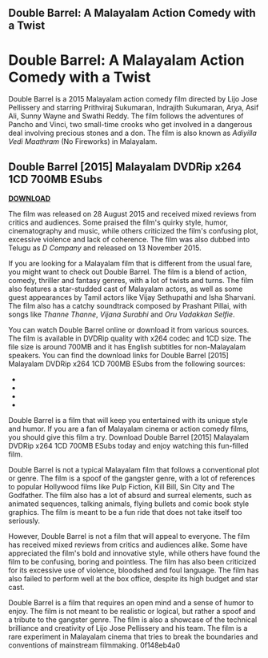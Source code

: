 ## Double Barrel: A Malayalam Action Comedy with a Twist

  
# Double Barrel: A Malayalam Action Comedy with a Twist
 
Double Barrel is a 2015 Malayalam action comedy film directed by Lijo Jose Pellissery and starring Prithviraj Sukumaran, Indrajith Sukumaran, Arya, Asif Ali, Sunny Wayne and Swathi Reddy. The film follows the adventures of Pancho and Vinci, two small-time crooks who get involved in a dangerous deal involving precious stones and a don. The film is also known as *Adiyilla Vedi Maathram* (No Fireworks) in Malayalam.
 
## Double Barrel [2015] Malayalam DVDRip x264 1CD 700MB ESubs


[**DOWNLOAD**](https://soawresotni.blogspot.com/?d=2tKCEz)

 
The film was released on 28 August 2015 and received mixed reviews from critics and audiences. Some praised the film's quirky style, humor, cinematography and music, while others criticized the film's confusing plot, excessive violence and lack of coherence. The film was also dubbed into Telugu as *D Company* and released on 13 November 2015.
 
If you are looking for a Malayalam film that is different from the usual fare, you might want to check out Double Barrel. The film is a blend of action, comedy, thriller and fantasy genres, with a lot of twists and turns. The film also features a star-studded cast of Malayalam actors, as well as some guest appearances by Tamil actors like Vijay Sethupathi and Isha Sharvani. The film also has a catchy soundtrack composed by Prashant Pillai, with songs like *Thanne Thanne*, *Vijana Surabhi* and *Oru Vadakkan Selfie*.
 
You can watch Double Barrel online or download it from various sources. The film is available in DVDRip quality with x264 codec and 1CD size. The file size is around 700MB and it has English subtitles for non-Malayalam speakers. You can find the download links for Double Barrel [2015] Malayalam DVDRip x264 1CD 700MB ESubs from the following sources:
 
- [^1^]: This site provides subtitles for various languages and movies. You can download the English subtitles for Double Barrel from this site.
- [^2^]: This site provides a direct download link for Double Barrel [2015] Malayalam DVDRip x264 1CD 700MB ESubs.
- [^3^]: This site provides a direct download link for Double Barrel [2015] Malayalam DVDRip x264 1CD 700MB ESubs.
- [^4^]: This site provides a direct download link for Double Barrel [2015] Malayalam DVDRip x264 1CD 700MB ESubs.

Double Barrel is a film that will keep you entertained with its unique style and humor. If you are a fan of Malayalam cinema or action comedy films, you should give this film a try. Download Double Barrel [2015] Malayalam DVDRip x264 1CD 700MB ESubs today and enjoy watching this fun-filled film.
  
Double Barrel is not a typical Malayalam film that follows a conventional plot or genre. The film is a spoof of the gangster genre, with a lot of references to popular Hollywood films like Pulp Fiction, Kill Bill, Sin City and The Godfather. The film also has a lot of absurd and surreal elements, such as animated sequences, talking animals, flying bullets and comic book style graphics. The film is meant to be a fun ride that does not take itself too seriously.
 
However, Double Barrel is not a film that will appeal to everyone. The film has received mixed reviews from critics and audiences alike. Some have appreciated the film's bold and innovative style, while others have found the film to be confusing, boring and pointless. The film has also been criticized for its excessive use of violence, bloodshed and foul language. The film has also failed to perform well at the box office, despite its high budget and star cast.
 
Double Barrel is a film that requires an open mind and a sense of humor to enjoy. The film is not meant to be realistic or logical, but rather a spoof and a tribute to the gangster genre. The film is also a showcase of the technical brilliance and creativity of Lijo Jose Pellissery and his team. The film is a rare experiment in Malayalam cinema that tries to break the boundaries and conventions of mainstream filmmaking.
 0f148eb4a0
